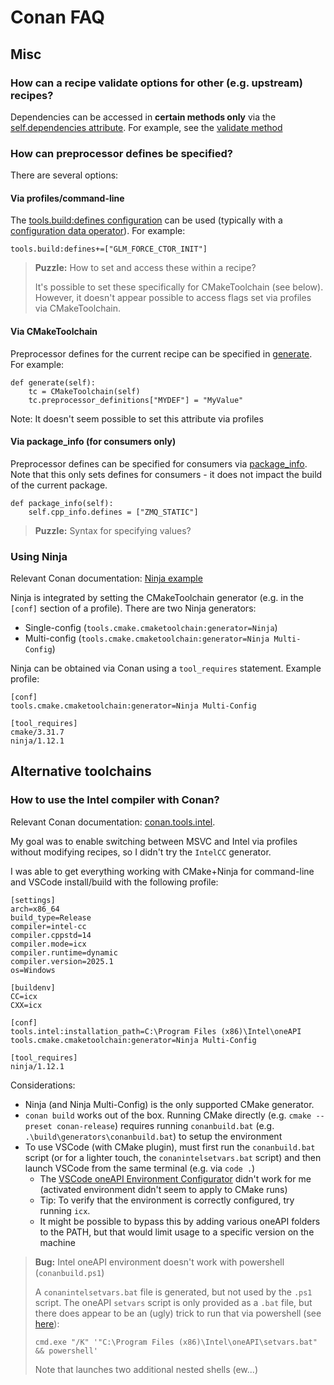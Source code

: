 # Conan FAQ

## Misc

### How can a recipe validate options for other (e.g. upstream) recipes?
Dependencies can be accessed in **certain methods only** via the [self.dependencies attribute](https://docs.conan.io/2/reference/conanfile/methods/generate.html#conan-conanfile-model-dependencies). For example, see the [validate method](https://docs.conan.io/2/reference/conanfile/methods/validate.html)

### How can preprocessor defines be specified? 
There are several options:

#### Via profiles/command-line
The [tools.build:defines configuration](https://docs.conan.io/2/reference/config_files/global_conf.html) can be used (typically with a [configuration data operator](https://docs.conan.io/2/reference/config_files/global_conf.html#configuration-data-types)). For example:

```
tools.build:defines+=["GLM_FORCE_CTOR_INIT"]
```

> **Puzzle:** How to set and access these within a recipe?
>
> It's possible to set these specifically for CMakeToolchain (see below). However, it doesn't appear possible to access flags set via profiles via CMakeToolchain.

#### Via CMakeToolchain
Preprocessor defines for the current recipe can be specified in [generate](https://docs.conan.io/2/reference/tools/cmake/cmaketoolchain.html#preprocessor-definitions). For example:

```
def generate(self):
    tc = CMakeToolchain(self)
    tc.preprocessor_definitions["MYDEF"] = "MyValue"
```

Note: It doesn't seem possible to set this attribute via profiles

#### Via package_info (for consumers only)
Preprocessor defines can be specified for consumers via [package_info](https://docs.conan.io/2/reference/conanfile/methods/package_info.html#package-info). Note that this only sets defines for consumers - it does not impact the build of the current package.

```
def package_info(self):
    self.cpp_info.defines = ["ZMQ_STATIC"]
```

> **Puzzle:** Syntax for specifying values? 

### Using Ninja
Relevant Conan documentation: [Ninja example](https://docs.conan.io/2/examples/tools/cmake/cmake_toolchain/use_different_toolchain_generator.html)

Ninja is integrated by setting the CMakeToolchain generator (e.g. in the `[conf]` section of a profile). There are two Ninja generators:
* Single-config (`tools.cmake.cmaketoolchain:generator=Ninja`)
* Multi-config (`tools.cmake.cmaketoolchain:generator=Ninja Multi-Config`)

Ninja can be obtained via Conan using a `tool_requires` statement. Example profile:
```
[conf]
tools.cmake.cmaketoolchain:generator=Ninja Multi-Config

[tool_requires]
cmake/3.31.7
ninja/1.12.1
```

## Alternative toolchains

### How to use the Intel compiler with Conan?
Relevant Conan documentation: [conan.tools.intel](https://docs.conan.io/2/reference/tools/intel.html#intelcc).

My goal was to enable switching between MSVC and Intel via profiles without modifying recipes, so I didn't try the `IntelCC` generator.

I was able to get everything working with CMake+Ninja for command-line and VSCode install/build with the following profile:

```
[settings]
arch=x86_64
build_type=Release
compiler=intel-cc
compiler.cppstd=14
compiler.mode=icx
compiler.runtime=dynamic
compiler.version=2025.1
os=Windows

[buildenv]
CC=icx
CXX=icx

[conf]
tools.intel:installation_path=C:\Program Files (x86)\Intel\oneAPI
tools.cmake.cmaketoolchain:generator=Ninja Multi-Config

[tool_requires]
ninja/1.12.1
```

Considerations:
* Ninja (and Ninja Multi-Config) is the only supported CMake generator. 
* `conan build` works out of the box. Running CMake directly (e.g. `cmake --preset conan-release`) requires running `conanbuild.bat` (e.g. `.\build\generators\conanbuild.bat`) to setup the environment
* To use VSCode (with CMake plugin), must first run the `conanbuild.bat` script (or for a lighter touch, the `conanintelsetvars.bat` script) and then launch VSCode from the same terminal (e.g. via `code .`)
  * The [VSCode oneAPI Environment Configurator](https://marketplace.visualstudio.com/items?itemName=intel-corporation.oneapi-environment-configurator&ssr=false) didn't work for me (activated environment didn't seem to apply to CMake runs)
  * Tip: To verify that the environment is correctly configured, try running `icx`.
  * It might be possible to bypass this by adding various oneAPI folders to the PATH, but that would limit usage to a specific version on the machine

> **Bug:** Intel oneAPI environment doesn't work with powershell (`conanbuild.ps1`)
>
> A `conanintelsetvars.bat` file is generated, but not used by the `.ps1` script. The oneAPI `setvars` script is only provided as a `.bat` file, but there does appear to be an (ugly) trick to run that via powershell (see [here](https://www.intel.com/content/www/us/en/docs/oneapi/programming-guide/2023-2/use-the-setvars-script-with-windows.html)):
>
> `cmd.exe "/K" '"C:\Program Files (x86)\Intel\oneAPI\setvars.bat" && powershell'`
>
> Note that launches two additional nested shells (ew...)

